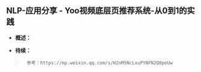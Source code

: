 ## NLP-应用分享 - Yoo视频底层页推荐系统-从0到1的实践
- **概述：**
>
>
>
>
>
>
>
>
>
>
>

- **待续：**
>       参考：https://mp.weixin.qq.com/s/H2nM5NcLxuPYNFN2Q0poUw
>
>
>
>
>
>
>
